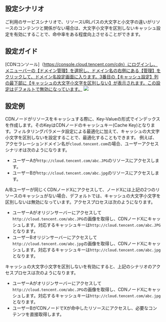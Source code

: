 ## 設定シナリオ

ご利用のサービスシナリオで、リソースURLパスの大文字と小文字の違いがリソースのコンテンツと関係がない場合は、大文字小文字を区別しないキャッシュ設定を有効にすることで、命中率をある程度向上させることができます。

## 設定ガイド

[CDNコンソール]（https://console.cloud.tencent.com/cdn）にログインし、メニューバーの【ドメイン管理】を選択し、ドメイン名の右側にある【管理】をクリックして、ドメイン名設定画面に入ります。3番目の【キャッシュ設定】列の最下部に【キャッシュの大文字小文字を区別しない】が表示されます。この設定はデフォルトで無効になっています。
![](https://main.qcloudimg.com/raw/95ccb4da3a7589d085658e3965572dee.png)

## 設定例

CDNノードがリソースをキャッシュする際に、Key-Valueの形式でインデックスを作成します。そのKeyはCDNノードのキャッシュキー(Cache Key)となります。フィルタリングパラメータ設定による最適化に加えて、キャッシュの大文字小文字を区別しないを設定することで、最適化することもできます。
例えば、アクセラレーションドメイン名が`cloud.tencent.com`の場合、ユーザーアクセスシナリオは次のようになります。

- ユーザーAが`http://cloud.tencent.com/abc.JPG`のリソースにアクセスします。
- ユーザーBが`http://cloud.tencent.com/abc.jpg`のリソースにアクセスします。
  
A/Bユーザーが同じくCDNノードXにアクセスして、ノードXには上記の2つのリソースのキャッシュがない場合、デフォルトでは、キャッシュの大文字小文字を区別しないは無効になっています。アクセスプロセスは次のようになります。
- ユーザーAがオリジンサーバーにアクセスして`http://cloud.tencent.com/abc.JPG`の画像を取得し、CDNノードXにキャッシュします。対応するキャッシュキーは`http://cloud.tencent.com/abc.JPG`となります。
- ユーザーBオリジンサーバーにアクセスして`http://cloud.tencent.com/abc.jpg`の画像を取得し、CDNノードXにキャッシュします。対応するキャッシュキーは`http://cloud.tencent.com/abc.jpg`となります。
  
キャッシュの大文字小文字を区別しないを有効にすると、上記のシナリオのアクセスプロセスは次のようになります。
- ユーザーAがオリジンサーバーにアクセスして`http://cloud.tencent.com/abc.JPG`の画像を取得し、CDNノードXにキャッシュします。対応するキャッシュキーは`http://cloud.tencent.com/abc.jpg`となります。
- ユーザーBがCDNノードでXが命中したリソースにアクセスし、必要なコンテンツを直接取得します。
